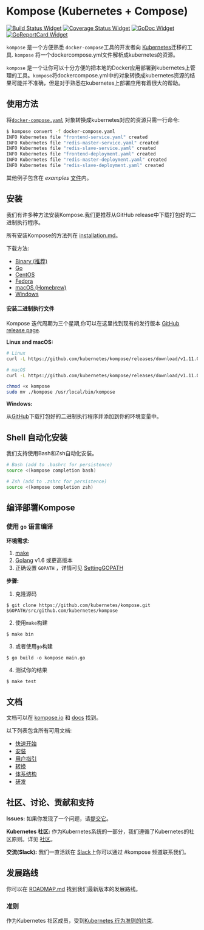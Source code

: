 # Kompose (Kubernetes + Compose)

[![Build Status Widget]][Build Status] [![Coverage Status Widget]][Coverage Status] [![GoDoc Widget]][GoDoc]  [![GoReportCard Widget]][GoReportCardResult]

`kompose` 是一个方便熟悉 `docker-compose`工具的开发者向 [Kubernetes](http://kubernetes.io)迁移的工具. `kompose` 将一个dockercompose.yml文件解析成kubernetes的资源。

`kompose` 是一个让你可以十分方便的把本地的Docker应用部署到kubernetes上管理的工具。`kompose`将dockercompose.yml中的对象转换成kubernetes资源的结果可能并不准确，但是对于熟悉在kubernetes上部署应用有着很大的帮助。

## 使用方法

将[`docker-compose.yaml`](https://raw.githubusercontent.com/kubernetes/kompose/master/examples/docker-compose.yaml) 对象转换成kubernetes对应的资源只需一行命令:

```sh
$ kompose convert -f docker-compose.yaml
INFO Kubernetes file "frontend-service.yaml" created         
INFO Kubernetes file "redis-master-service.yaml" created     
INFO Kubernetes file "redis-slave-service.yaml" created      
INFO Kubernetes file "frontend-deployment.yaml" created      
INFO Kubernetes file "redis-master-deployment.yaml" created  
INFO Kubernetes file "redis-slave-deployment.yaml" created 
```

其他例子包含在 _examples_ [文件](https://github.com/kubernetes/kompose/tree/master/examples)内。

## 安装

我们有许多种方法安装Kompose.我们更推荐从GitHub release中下载打包好的二进制执行程序。

所有安装Kompose的方法列在 [installation.md](https://github.com/kubernetes/kompose/blob/master/docs/installation.md)。

下载方法:
  - [Binary (推荐)](https://github.com/kubernetes/kompose/blob/master/docs/installation.md#github-release)
  - [Go](https://github.com/kubernetes/kompose/blob/master/docs/installation.md#go)
  - [CentOS](https://github.com/kubernetes/kompose/blob/master/docs/installation.md#centos)
  - [Fedora](https://github.com/kubernetes/kompose/blob/master/docs/installation.md#fedora)
  - [macOS (Homebrew)](https://github.com/kubernetes/kompose/blob/master/docs/installation.md#macos)
  - [Windows](https://github.com/kubernetes/kompose/blob/master/docs/installation.md#windows)

#### 安装二进制执行文件

Kompose 迭代周期为三个星期,你可以在这里找到现有的发行版本 [GitHub release page](https://github.com/kubernetes/kompose/releases).

__Linux and macOS:__

```sh
# Linux
curl -L https://github.com/kubernetes/kompose/releases/download/v1.11.0/kompose-linux-amd64 -o kompose

# macOS
curl -L https://github.com/kubernetes/kompose/releases/download/v1.11.0/kompose-darwin-amd64 -o kompose

chmod +x kompose
sudo mv ./kompose /usr/local/bin/kompose
```

__Windows:__

从[GitHub](https://github.com/kubernetes/kompose/releases/download/v1.11.0/kompose-windows-amd64.exe)下载打包好的二进制执行程序并添加到你的环境变量中。

## Shell 自动化安装

我们支持使用Bash和Zsh自动化安装。

```sh
# Bash (add to .bashrc for persistence)
source <(kompose completion bash)

# Zsh (add to .zshrc for persistence)
source <(kompose completion zsh)
```

## 编译部署Kompose

### 使用 `go` 语言编译
__环境需求:__
1. [make](https://www.gnu.org/software/make/)
2. [Golang](https://golang.org/) v1.6 或更高版本
3. 正确设置 `GOPATH` ，详情可见 [SettingGOPATH](https://github.com/golang/go/wiki/SettingGOPATH) 

__步骤:__
1. 克隆源码
```console
$ git clone https://github.com/kubernetes/kompose.git $GOPATH/src/github.com/kubernetes/kompose
```
2. 使用`make`构建
```console
$ make bin
```
3. 或者使用`go`构建
```console
$ go build -o kompose main.go
```
4. 测试你的结果
```console
$ make test
```

## 文档

文档可以在 [kompose.io](http://kompose.io) 和 [docs](https://github.com/kubernetes/kompose/tree/master/docs) 找到。

以下列表包含所有可用文档:

- [快速开始](docs/getting-started.md)
- [安装](docs/installation.md)
- [用户指引](docs/user-guide.md)
- [转换](docs/conversion.md)
- [体系结构](docs/architecture.md)
- [研发](docs/development.md)

## 社区、讨论、贡献和支持

__Issues:__ 如果你发现了一个问题，请[提交它](https://github.com/kubernetes/kompose/issues)。

__Kubernetes 社区:__ 作为Kubernetes系统的一部分，我们遵循了Kubernetes的社区原则。详见 [社区](http://kubernetes.io/community/)。

__交流(Slack):__ 我们一直活跃在 [Slack](http://slack.kubernetes.io#kompose)上你可以通过 #kompose 频道联系我们。

## 发展路线

你可以在 [ROADMAP.md](https://github.com/kubernetes/kompose/blob/master/ROADMAP.md) 找到我们最新版本的发展路线。

### 准则

作为Kubernetes 社区成员，受到[Kubernetes 行为准则的约束](https://github.com/kubernetes/kompose/blob/master/code-of-conduct.md).

[Build Status]: https://travis-ci.org/kubernetes/kompose
[Build Status Widget]: https://travis-ci.org/kubernetes/kompose.svg?branch=master
[GoDoc]: https://godoc.org/github.com/kubernetes/kompose
[GoDoc Widget]: https://godoc.org/github.com/kubernetes/kompose?status.svg
[Coverage Status Widget]: https://coveralls.io/repos/github/kubernetes/kompose/badge.svg?branch=master
[Coverage Status]: https://coveralls.io/github/kubernetes/kompose?branch=master
[GoReportCard Widget]: https://goreportcard.com/badge/github.com/kubernetes/kompose
[GoReportCardResult]: https://goreportcard.com/report/github.com/kubernetes/kompose
